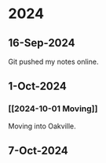 # 2024
## 16-Sep-2024
Git pushed my notes online.
## 1-Oct-2024
### [[2024-10-01 Moving]]
Moving into Oakville.
## 7-Oct-2024
